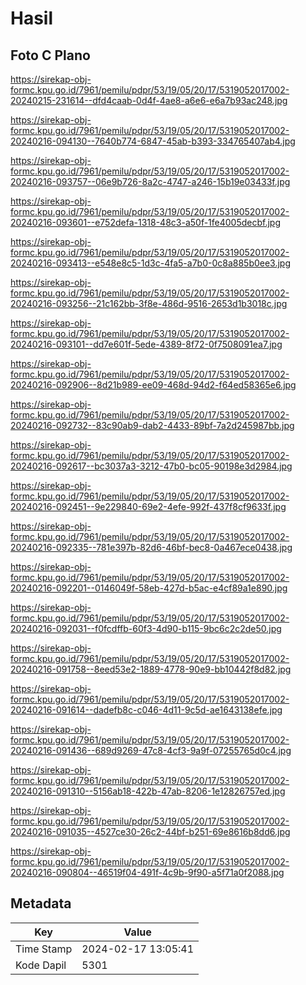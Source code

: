 # Hasil

## Foto C Plano

https://sirekap-obj-formc.kpu.go.id/7961/pemilu/pdpr/53/19/05/20/17/5319052017002-20240215-231614--dfd4caab-0d4f-4ae8-a6e6-e6a7b93ac248.jpg

https://sirekap-obj-formc.kpu.go.id/7961/pemilu/pdpr/53/19/05/20/17/5319052017002-20240216-094130--7640b774-6847-45ab-b393-334765407ab4.jpg

https://sirekap-obj-formc.kpu.go.id/7961/pemilu/pdpr/53/19/05/20/17/5319052017002-20240216-093757--06e9b726-8a2c-4747-a246-15b19e03433f.jpg

https://sirekap-obj-formc.kpu.go.id/7961/pemilu/pdpr/53/19/05/20/17/5319052017002-20240216-093601--e752defa-1318-48c3-a50f-1fe4005decbf.jpg

https://sirekap-obj-formc.kpu.go.id/7961/pemilu/pdpr/53/19/05/20/17/5319052017002-20240216-093413--e548e8c5-1d3c-4fa5-a7b0-0c8a885b0ee3.jpg

https://sirekap-obj-formc.kpu.go.id/7961/pemilu/pdpr/53/19/05/20/17/5319052017002-20240216-093256--21c162bb-3f8e-486d-9516-2653d1b3018c.jpg

https://sirekap-obj-formc.kpu.go.id/7961/pemilu/pdpr/53/19/05/20/17/5319052017002-20240216-093101--dd7e601f-5ede-4389-8f72-0f7508091ea7.jpg

https://sirekap-obj-formc.kpu.go.id/7961/pemilu/pdpr/53/19/05/20/17/5319052017002-20240216-092906--8d21b989-ee09-468d-94d2-f64ed58365e6.jpg

https://sirekap-obj-formc.kpu.go.id/7961/pemilu/pdpr/53/19/05/20/17/5319052017002-20240216-092732--83c90ab9-dab2-4433-89bf-7a2d245987bb.jpg

https://sirekap-obj-formc.kpu.go.id/7961/pemilu/pdpr/53/19/05/20/17/5319052017002-20240216-092617--bc3037a3-3212-47b0-bc05-90198e3d2984.jpg

https://sirekap-obj-formc.kpu.go.id/7961/pemilu/pdpr/53/19/05/20/17/5319052017002-20240216-092451--9e229840-69e2-4efe-992f-437f8cf9633f.jpg

https://sirekap-obj-formc.kpu.go.id/7961/pemilu/pdpr/53/19/05/20/17/5319052017002-20240216-092335--781e397b-82d6-46bf-bec8-0a467ece0438.jpg

https://sirekap-obj-formc.kpu.go.id/7961/pemilu/pdpr/53/19/05/20/17/5319052017002-20240216-092201--0146049f-58eb-427d-b5ac-e4cf89a1e890.jpg

https://sirekap-obj-formc.kpu.go.id/7961/pemilu/pdpr/53/19/05/20/17/5319052017002-20240216-092031--f0fcdffb-60f3-4d90-b115-9bc6c2c2de50.jpg

https://sirekap-obj-formc.kpu.go.id/7961/pemilu/pdpr/53/19/05/20/17/5319052017002-20240216-091758--8eed53e2-1889-4778-90e9-bb10442f8d82.jpg

https://sirekap-obj-formc.kpu.go.id/7961/pemilu/pdpr/53/19/05/20/17/5319052017002-20240216-091614--dadefb8c-c046-4d11-9c5d-ae1643138efe.jpg

https://sirekap-obj-formc.kpu.go.id/7961/pemilu/pdpr/53/19/05/20/17/5319052017002-20240216-091436--689d9269-47c8-4cf3-9a9f-07255765d0c4.jpg

https://sirekap-obj-formc.kpu.go.id/7961/pemilu/pdpr/53/19/05/20/17/5319052017002-20240216-091310--5156ab18-422b-47ab-8206-1e12826757ed.jpg

https://sirekap-obj-formc.kpu.go.id/7961/pemilu/pdpr/53/19/05/20/17/5319052017002-20240216-091035--4527ce30-26c2-44bf-b251-69e8616b8dd6.jpg

https://sirekap-obj-formc.kpu.go.id/7961/pemilu/pdpr/53/19/05/20/17/5319052017002-20240216-090804--46519f04-491f-4c9b-9f90-a5f71a0f2088.jpg


## Metadata

| Key        | Value               |
| ---------- | ------------------- |
| Time Stamp | 2024-02-17 13:05:41 |
| Kode Dapil | 5301                |



